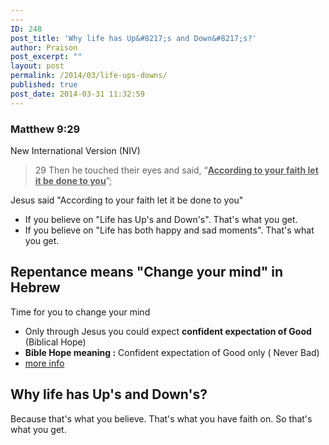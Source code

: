 ```yaml
---
---
ID: 248
post_title: 'Why life has Up&#8217;s and Down&#8217;s?'
author: Praison
post_excerpt: ""
layout: post
permalink: /2014/03/life-ups-downs/
published: true
post_date: 2014-03-31 11:32:59
---
```

<div>
<h3>Matthew 9:29</h3>
New International Version (NIV)

</div>
<div>
<blockquote>29 Then he touched their eyes and said, “<span style="text-decoration: underline;"><strong>According to your faith let it be done to you</strong></span>”;</blockquote>
Jesus said "According to your faith let it be done to you"
<ul>
	<li>If you believe on "Life has Up's and Down's". That's what you get.</li>
	<li>If you believe on "Life has both happy and sad moments". That's what you get.</li>
</ul>
<h2>Repentance means "Change your mind" in Hebrew</h2>
Time for you to change your mind
<ul>
	<li>Only through Jesus you could expect <strong>confident expectation of Good</strong> (Biblical Hope)</li>
	<li><strong>Bible Hope meaning :</strong> Confident expectation of Good only ( Never Bad)</li>
	<li><a title="Hope : Biblical meaning" href="http://biblerevelation.org/2014/03/30/hope-biblical-meaning/" target="_blank" rel="noopener noreferrer">more info</a></li>
</ul>
<h2>Why life has Up's and Down's?</h2>
Because that's what you believe. That's what you have faith on. So that's what you get.

</div>
